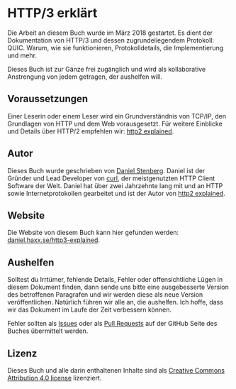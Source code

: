 # HTTP/3 erklärt

Die Arbeit an diesem Buch wurde im März 2018 gestartet. Es dient der Dokumentation von HTTP/3 und dessen zugrundeliegendem Protokoll: QUIC. Warum, wie sie funktionieren, Protokolldetails, die Implementierung und mehr.

Dieses Buch ist zur Gänze frei zugänglich und wird als kollaborative Anstrengung von jedem getragen, der aushelfen will. 

## Voraussetzungen

Einer Leserin oder einem Leser wird ein Grundverständnis von TCP/IP, den Grundlagen von HTTP und dem Web vorausgesetzt. Für weitere Einblicke und Details über HTTP/2 empfehlen wir: [http2 explained](https://daniel.haxx.se/http2/).

## Autor

Dieses Buch wurde geschrieben von [Daniel Stenberg](https://daniel.haxx.se/). Daniel ist der Gründer und Lead Developer von [curl](https://curl.haxx.se/), der meistgenutzten HTTP Client Software der Welt. Daniel hat über zwei Jahrzehnte lang mit und an HTTP sowie Internetprotokollen gearbeitet und ist der Autor von [http2 explained](https://daniel.haxx.se/http2/).

## Website

Die Website von diesem Buch kann hier gefunden werden: [daniel.haxx.se/http3-explained](https://daniel.haxx.se/http3-explained).

## Aushelfen

Solltest du Irrtümer, fehlende Details, Fehler oder offensichtliche Lügen in diesem Dokument finden, dann sende uns bitte eine ausgebesserte Version des betroffenen Paragrafen und wir werden diese als neue Version veröffentlichen. Natürlich führen wir alle an, die aushelfen. Ich hoffe, dass wir das Dokument im Laufe der Zeit verbessern können.

Fehler sollten als [Issues](https://github.com/bagder/http3-explained/issues) oder als [Pull Requests](https://github.com/bagder/http3-explained/pulls) auf der GitHub Seite des Buches übermittelt werden.

## Lizenz

Dieses Buch und alle darin enthaltenen Inhalte sind als [Creative Commons
Attribution 4.0 license](https://creativecommons.org/licenses/by/4.0/) lizenziert.
